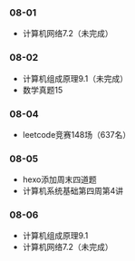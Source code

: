 ### 08-01
* 计算机网络7.2（未完成）
### 08-02
* 计算机组成原理9.1（未完成）
* 数学真题15
### 08-04
* leetcode竞赛148场（637名）
### 08-05
* hexo添加周末四道题
* 计算机系统基础第四周第4讲
### 08-06
* 计算机组成原理9.1
* 计算机网络7.2（未完成）